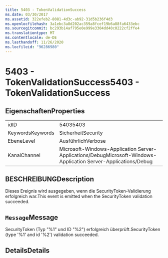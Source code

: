 ```yaml
---
title: 5403 - TokenValidationSuccess
ms.date: 03/30/2017
ms.assetid: 322efeb2-8081-4d3c-ab92-31d5b236f4d3
ms.openlocfilehash: 3a1ebc3a8d202ac359a8fcef19b6a88fa6433ebc
ms.sourcegitcommit: bc293b14af795e0e999e3304dd40c0222cf2ffe4
ms.translationtype: MT
ms.contentlocale: de-DE
ms.lasthandoff: 11/26/2020
ms.locfileid: "96286980"
---
```

# <a name="5403---tokenvalidationsuccess"></a><span data-ttu-id="57b9e-102">5403 - TokenValidationSuccess</span><span class="sxs-lookup"><span data-stu-id="57b9e-102">5403 - TokenValidationSuccess</span></span>

## <a name="properties"></a><span data-ttu-id="57b9e-103">Eigenschaften</span><span class="sxs-lookup"><span data-stu-id="57b9e-103">Properties</span></span>  
  
|||  
|-|-|  
|<span data-ttu-id="57b9e-104">id</span><span class="sxs-lookup"><span data-stu-id="57b9e-104">ID</span></span>|<span data-ttu-id="57b9e-105">5403</span><span class="sxs-lookup"><span data-stu-id="57b9e-105">5403</span></span>|  
|<span data-ttu-id="57b9e-106">Keywords</span><span class="sxs-lookup"><span data-stu-id="57b9e-106">Keywords</span></span>|<span data-ttu-id="57b9e-107">Sicherheit</span><span class="sxs-lookup"><span data-stu-id="57b9e-107">Security</span></span>|  
|<span data-ttu-id="57b9e-108">Ebene</span><span class="sxs-lookup"><span data-stu-id="57b9e-108">Level</span></span>|<span data-ttu-id="57b9e-109">Ausführlich</span><span class="sxs-lookup"><span data-stu-id="57b9e-109">Verbose</span></span>|  
|<span data-ttu-id="57b9e-110">Kanal</span><span class="sxs-lookup"><span data-stu-id="57b9e-110">Channel</span></span>|<span data-ttu-id="57b9e-111">Microsoft-Windows-Application Server-Applications/Debug</span><span class="sxs-lookup"><span data-stu-id="57b9e-111">Microsoft-Windows-Application Server-Applications/Debug</span></span>|  
  
## <a name="description"></a><span data-ttu-id="57b9e-112">BESCHREIBUNG</span><span class="sxs-lookup"><span data-stu-id="57b9e-112">Description</span></span>  

 <span data-ttu-id="57b9e-113">Dieses Ereignis wird ausgegeben, wenn die SecurityToken-Validierung erfolgreich war.</span><span class="sxs-lookup"><span data-stu-id="57b9e-113">This event is emitted when the SecurityToken validation succeeded.</span></span>  
  
## <a name="message"></a><span data-ttu-id="57b9e-114">`Message`</span><span class="sxs-lookup"><span data-stu-id="57b9e-114">Message</span></span>  

 <span data-ttu-id="57b9e-115">SecurityToken (Typ "%1" und ID "%2") erfolgreich überprüft.</span><span class="sxs-lookup"><span data-stu-id="57b9e-115">SecurityToken (type '%1' and id '%2') validation succeeded.</span></span>  
  
## <a name="details"></a><span data-ttu-id="57b9e-116">Details</span><span class="sxs-lookup"><span data-stu-id="57b9e-116">Details</span></span>

